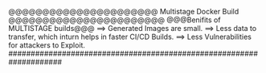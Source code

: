 @@@@@@@@@@@@@@@@@@@@@@
Multistage Docker Build 
@@@@@@@@@@@@@@@@@@@@@@@
@@@Benifits of MULTISTAGE builds@@@
==> Generated Images are small.
==> Less data to transfer, which inturn helps in faster CI/CD Builds.
==> Less Vulnerabilities for attackers to Exploit.
####################################################################
